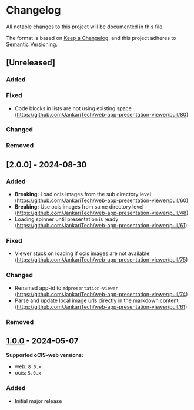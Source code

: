 # Changelog

All notable changes to this project will be documented in this file.

The format is based on [Keep a Changelog](https://keepachangelog.com/en/1.1.0/),
and this project adheres to [Semantic Versioning](https://semver.org/spec/v2.0.0.html).

## [Unreleased]

### Added

### Fixed

- Code blocks in lists are not using existing space (https://github.com/JankariTech/web-app-presentation-viewer/pull/80)

### Changed

### Removed

## [2.0.0] - 2024-08-30

### Added

- **Breaking:** Load ocis images from the sub directory level (https://github.com/JankariTech/web-app-presentation-viewer/pull/60)
- **Breaking:** Use ocis images from same directory level (https://github.com/JankariTech/web-app-presentation-viewer/pull/48)
- Loading spinner until presentation is ready (https://github.com/JankariTech/web-app-presentation-viewer/pull/61)

### Fixed

- Viewer stuck on loading if ocis images are not available (https://github.com/JankariTech/web-app-presentation-viewer/pull/75)

### Changed

- Renamed app-id to `mdpresentation-viewer` (https://github.com/JankariTech/web-app-presentation-viewer/pull/74)
- Parse and update local image urls directly in the markdown content (https://github.com/JankariTech/web-app-presentation-viewer/pull/61)

### Removed

## [1.0.0] - 2024-05-07

[1.0.0]: https://github.com/JankariTech/web-app-presentation-viewer/releases/tag/v1.0.0

**Supported oCIS-web versions:**

- web: `8.0.x`
- ocis: `5.0.x`

### Added

- Initial major release
